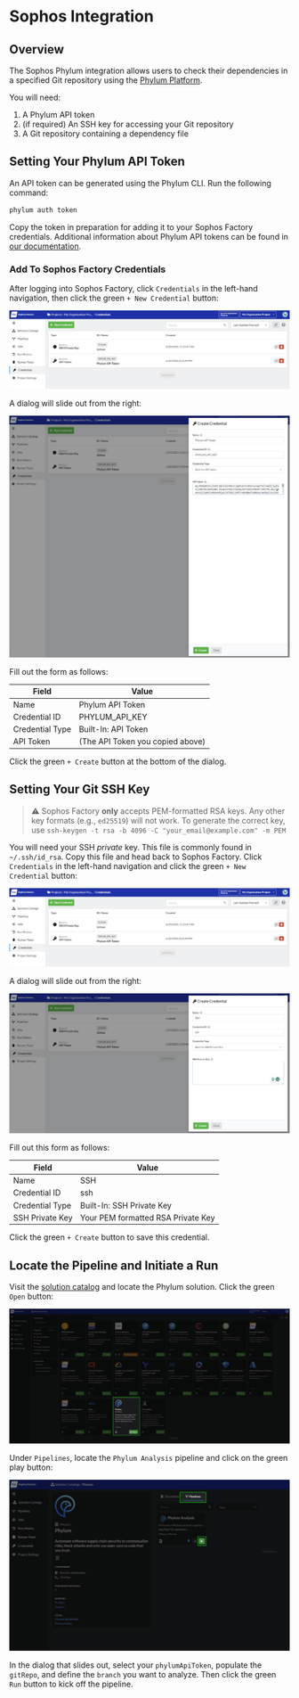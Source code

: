 # Sophos Integration

## Overview

The Sophos Phylum integration allows users to check their dependencies in a specified Git repository using the [Phylum Platform](../home/welcome.md).

You will need:

1. A Phylum API token
2. (if required) An SSH key for accessing your Git repository
3. A Git repository containing a dependency file

## Setting Your Phylum API Token

An API token can be generated using the Phylum CLI. Run the following command:

```sh
phylum auth token
```

Copy the token in preparation for adding it to your Sophos Factory credentials. Additional information about Phylum API tokens can be found in [our documentation](../knowledge_base/api-keys.md).

### Add To Sophos Factory Credentials

After logging into Sophos Factory, click `Credentials` in the left-hand navigation, then click the green `+ New Credential` button:

![Adding a new credential in Sophos](../../assets/sophos_add_creds.png)

A dialog will slide out from the right:

![Create Phylum credential dialog](../../assets/sophos_create_cred_phylum.png)

Fill out the form as follows:

| Field | Value |
| ----- | ----- |
| Name | Phylum API Token |
| Credential ID | PHYLUM_API_KEY |
| Credential Type | Built-In: API Token |
| API Token | (The API Token you copied above) |

Click the green `+ Create` button at the bottom of the dialog.

## Setting Your Git SSH Key

> ⚠️ Sophos Factory **only** accepts PEM-formatted RSA keys. Any other key formats (e.g., `ed25519`) will not work. To generate the correct key, use `ssh-keygen -t rsa -b 4096 -C "your_email@example.com" -m PEM`

You will need your SSH *private* key. This file is commonly found in `~/.ssh/id_rsa`. Copy this file and head back to Sophos Factory. Click `Credentials` in the left-hand navigation and click the green `+ New Credential` button:

![Adding a new credential in Sophos](../../assets/sophos_add_creds.png)

A dialog will slide out from the right:

![Create SSH key credential dialog](../../assets/sophos_create_cred_ssh.png)

Fill out this form as follows:

| Field | Value |
| ----- | ----- |
| Name | SSH |
| Credential ID | ssh |
| Credential Type | Built-In: SSH Private Key |
| SSH Private Key | Your PEM formatted RSA Private Key |

Click the green `+ Create` button to save this credential.

## Locate the Pipeline and Initiate a Run

Visit the [solution catalog](https://app.refactr.it/catalogs) and locate the Phylum solution. Click the green `Open` button:

![Sophos solution catalog](../../assets/sophos_solution_catalog.png)

Under `Pipelines`, locate the `Phylum Analysis` pipeline and click on the green play button:

![Phylum analysis pipeline](../../assets/sophos_pipeline_view.png)

In the dialog that slides out, select your `phylumApiToken`, populate the `gitRepo`, and define the `branch` you want to analyze. Then click the green `Run` button to kick off the pipeline.
